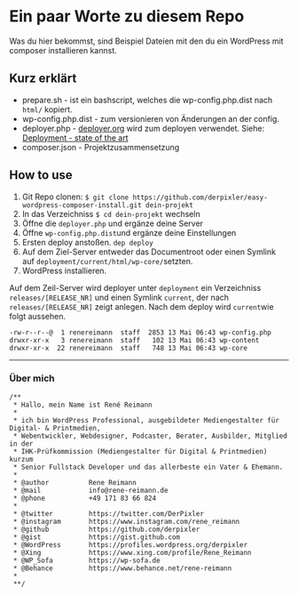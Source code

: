 # Ein paar Worte zu diesem Repo

Was du hier bekommst, sind Beispiel Dateien mit den du ein WordPress mit composer installieren kannst.

## Kurz erklärt

 * prepare.sh - ist ein bashscript, welches die wp-config.php.dist nach `html/` kopiert.
 * wp-config.php.dist - zum versionieren von Änderungen an der config.
 * deployer.php - [deployer.org](deployer.org) wird zum deployen verwendet. Siehe: [Deployment - state of the art](https://github.com/derpixler/Deployment-state-of-the-art)
 * composer.json - Projektzusammensetzung

## How to use

1. Git Repo clonen: `$ git clone https://github.com/derpixler/easy-wordpress-composer-install.git dein-projekt`
2. In das Verzeichniss `$ cd dein-projekt` wechseln
3. Öffne die `deployer.php` und ergänze deine Server
4. Öffne `wp-config.php.dist`und ergänze deine Einstellungen
5. Ersten deploy anstoßen. `dep deploy`
5. Auf dem Ziel-Server entweder das Documentroot oder einen Symlink auf `deployment/current/html/wp-core/`setzten.
6. WordPress installieren.

Auf dem Zeil-Server wird deployer unter `deployment` ein Verzeichniss `releases/[RELEASE_NR]` und einen Symlink `current`, der nach `releases/[RELEASE_NR]` zeigt anlegen. Nach dem deploy wird `current`wie folgt aussehen.
```
-rw-r--r--@  1 renereimann  staff  2853 13 Mai 06:43 wp-config.php
drwxr-xr-x   3 renereimann  staff   102 13 Mai 06:43 wp-content
drwxr-xr-x  22 renereimann  staff   748 13 Mai 06:43 wp-core
```

---

### Über mich
```
/**
 * Hallo, mein Name ist René Reimann
 *
 * ich bin WordPress Professional, ausgebildeter Mediengestalter für Digital- & Printmedien,
 * Webentwickler, Webdesigner, Podcaster, Berater, Ausbilder, Mitglied in der
 * IHK-Prüfkommission (Mediengestalter für Digital & Printmedien) kurzum
 * Senior Fullstack Developer und das allerbeste ein Vater & Ehemann.
 *
 * @author          Rene Reimann
 * @mail            info@rene-reimann.de
 * @phone           +49 171 83 66 824
 *
 * @twitter         https://twitter.com/DerPixler
 * @instagram       https://www.instagram.com/rene_reimann
 * @github          https://github.com/derpixler
 * @gist            https://gist.github.com
 * @WordPress       https://profiles.wordpress.org/derpixler
 * @Xing            https://www.xing.com/profile/Rene_Reimann
 * @WP_Sofa         https://wp-sofa.de
 * @Behance         https://www.behance.net/rene-reimann
 *
 **/
 ```
